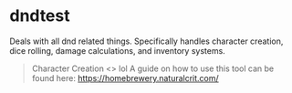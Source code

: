 # dndtest
Deals with all dnd related things. Specifically handles character creation, dice rolling, damage calculations, and inventory systems. 
>Character Creation
<> lol
A guide on how to use this tool can be found here:
https://homebrewery.naturalcrit.com/
